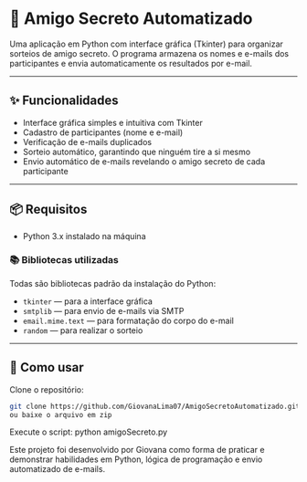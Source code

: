 # 🎁 Amigo Secreto Automatizado

Uma aplicação em Python com interface gráfica (Tkinter) para organizar sorteios de amigo secreto. O programa armazena os nomes e e-mails dos participantes e envia automaticamente os resultados por e-mail.

---

## ✨ Funcionalidades

- Interface gráfica simples e intuitiva com Tkinter  
- Cadastro de participantes (nome e e-mail)  
- Verificação de e-mails duplicados  
- Sorteio automático, garantindo que ninguém tire a si mesmo  
- Envio automático de e-mails revelando o amigo secreto de cada participante  

---

## 📦 Requisitos

- Python 3.x instalado na máquina

### 📚 Bibliotecas utilizadas

Todas são bibliotecas padrão da instalação do Python:

- `tkinter` — para a interface gráfica  
- `smtplib` — para envio de e-mails via SMTP  
- `email.mime.text` — para formatação do corpo do e-mail  
- `random` — para realizar o sorteio  

---

## 🚀 Como usar

Clone o repositório:

```bash
git clone https://github.com/GiovanaLima07/AmigoSecretoAutomatizado.git
ou baixe o arquivo em zip

```
Execute o script:
python amigoSecreto.py

Este projeto foi desenvolvido por Giovana como forma de praticar e demonstrar habilidades em Python, lógica de programação e envio automatizado de e-mails.
